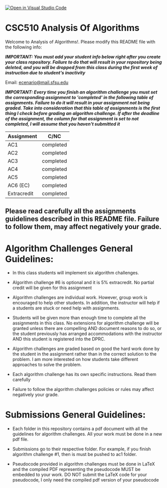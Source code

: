 [![Open in Visual Studio Code](https://classroom.github.com/assets/open-in-vscode-f059dc9a6f8d3a56e377f745f24479a46679e63a5d9fe6f495e02850cd0d8118.svg)](https://classroom.github.com/online_ide?assignment_repo_id=5458132&assignment_repo_type=AssignmentRepo)
# CSC510 Analysis Of Algorithms 
Welcome to Analysis of Algorithms!. Please modify this README file with the following info:

***IMPORTANT: You must add your student info below right after you create your class repository.
Failure to do that will result in your repository being deleted, and you will be dropped from
this class during the first week of instruction due to student's inactivity***

Email:  ecenario@mail.sfsu.edu

***IMPORTANT: Every time you finish an algorithm challenge you must set the corresponding
assignment to 'completed' in the following table of assignments. Failure to do it will result in
your assignment not being graded. Take into consideration that this table of assignments is the
first thing I check before grading an algorithm challenge. If after the deadline of the assignment, the 
column for that assignment is set to not completed, I will assume that you haven't submitted it***


| Assignment       |     C/NC      |
| ---------------- | ------------- |
| AC1              | completed     |
| AC2              | completed     |
| AC3              | completed     |
| AC4              | completed     |
| AC5              | completed     |
| AC6 (EC)         | completed     |
| Extracredit      | completed     |


## Please read carefully all the assignments guidelines described in this README file. Failure to follow them, may affect negatively your grade.

# Algorithm Challenges General Guidelines:

* In this class students will implement six algorithm challenges. 

* Algorithm challenge #6 is optional and it is 5% extracredit. No partial credit
will be given for this assignment

* Algorithm challenges are individual work. However, group work is encouraged to help other students. 
  In addition, the instructor will help if a students are stuck or need help with assignments.

* Students will be given more than enough time to complete all the assignments in 
this class. No extensions for algorithm challenge will be granted unless there are 
  compelling AND document reasons to do so, or the student
  previously has arranged accommodations with the instructor AND this student is
  registered into the DPRC. 

* Algorithm challenges are graded based on good the hard work done by the student
in the assignment rather than in the correct solution to the problem. I am more 
  interested on how students take different approaches to solve the problem.

* Each algorithm challenge has its own specific instructions. Read them carefully

* Failure to follow the algorithm challenges policies or rules may affect negatively your grade.

# Submissions General Guidelines:

* Each folder in this repository contains a pdf document with all the guidelines for algorithm challenges. All your work 
must be done in a new pdf file. 
  
* Submissions go to their respective folder. For example, if you finish algorithm challenge #1, then is must be pushed to ac1 folder. 

* Pseudocode provided in algorithm challenges must be done in LaTeX and the compiled PDF representing the pseudocode MUST 
be embedded to your work. DO NOT submit the LaTeX code for your pseudocode, I only need the compiled pdf version of your
  pseudocode 
  



